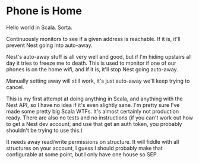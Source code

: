 # Phone is Home
Hello world in Scala. Sorta.

Continuously monitors to see if a given address is reachable. If it is, it'll prevent Nest going into auto-away.

Nest's auto-away stuff is all very well and good, but if I'm hiding upstairs all day it tries to freeze me to death.
This is used to monitor if one of our phones is on the home wifi, and if it is, it'll stop Nest going auto-away.

Manually setting away will still work, it's just auto-away we'll keep trying to cancel.

This is my first attempt at doing anything in Scala, and anything with the Nest API, so I have no idea if it's
even slightly sane. I'm pretty sure I've made some pretty big Scala WTFs. It's almost certainly not production
ready. There are also no tests and no instructions (if you can't work out how to get a Nest dev account, and
use that get an auth token, you probably shouldn't be trying to use this.)

It needs away read/write permissions on structure. It will fiddle with all structures on your account, I guess
I should probably make that configurable at some point, but I only have one house so SEP.